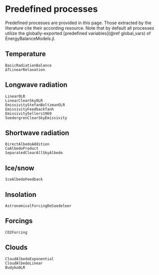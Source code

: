 # Predefined processes

Predefined processes are provided in this page.
Those extracted by the literature cite their according resource.
Note that by default all processes utilize the globally-exported [predefined variables](@ref global_vars) of EnergyBalanceModels.jl.

## Temperature

```@docs
BasicRadiationBalance
ΔTLinearRelaxation
```

## Longwave radiation

```@docs
LinearOLR
LinearClearSkyOLR
EmissivityStefanBoltzmanOLR
EmissivityFeedbackTanh
EmissivitySellers1969
SoedergrenClearSkyEmissivity
```

## Shortwave radiation

```@docs
DirectAlbedoAddition
CoAlbedoProduct
SeparatedClearAllSkyAlbedo
```

## Ice/snow

```@docs
IceAlbedoFeedback
```

## Insolation

```@docs
AstronomicalForcingDeSaedeleer
```

## Forcings

```@docs
CO2Forcing
```

## Clouds

```@docs
CloudAlbedoExponential
CloudAlbedoLinear
BudykoOLR
```
